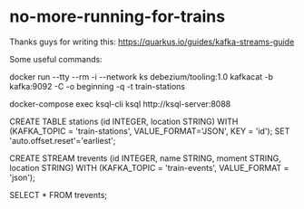 # no-more-running-for-trains

Thanks guys for writing this: https://quarkus.io/guides/kafka-streams-guide

Some useful commands:

docker run --tty --rm -i --network ks debezium/tooling:1.0
kafkacat -b kafka:9092 -C -o beginning -q -t train-stations

docker-compose exec ksql-cli ksql http://ksql-server:8088

CREATE TABLE stations (id INTEGER, location STRING) WITH (KAFKA_TOPIC = 'train-stations', VALUE_FORMAT='JSON', KEY = 'id');
SET 'auto.offset.reset'='earliest';

CREATE STREAM trevents (id INTEGER, name STRING, moment STRING, location STRING) WITH (KAFKA_TOPIC = 'train-events', VALUE_FORMAT = 'json');

SELECT * FROM trevents;